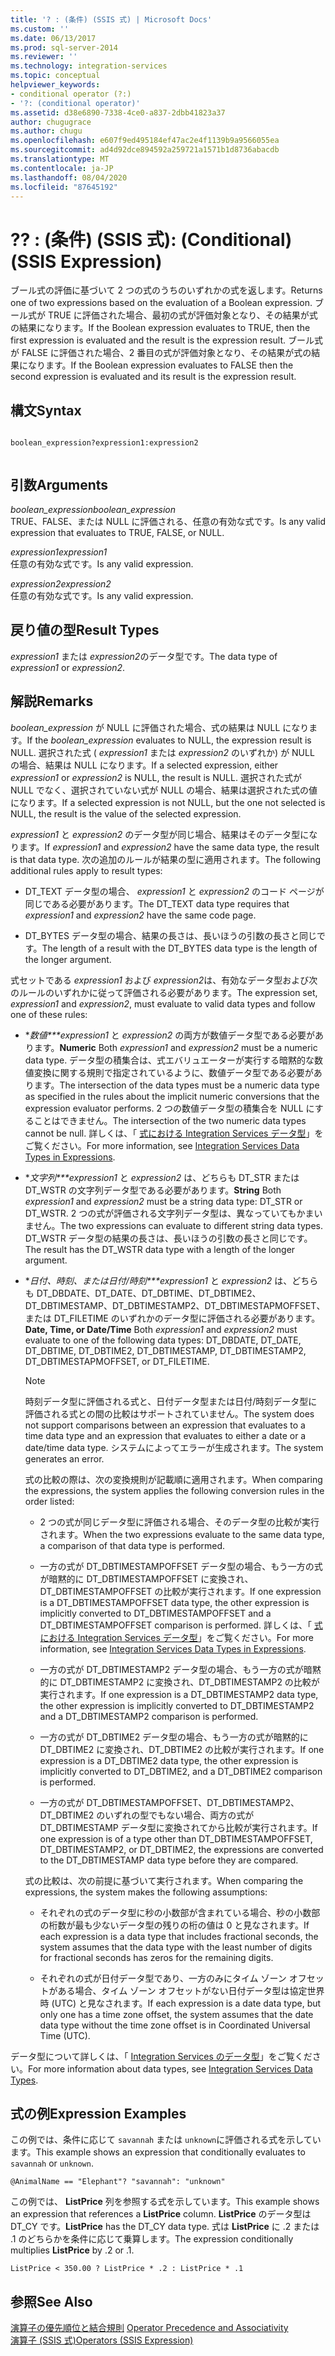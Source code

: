 ```yaml
---
title: '? : (条件) (SSIS 式) | Microsoft Docs'
ms.custom: ''
ms.date: 06/13/2017
ms.prod: sql-server-2014
ms.reviewer: ''
ms.technology: integration-services
ms.topic: conceptual
helpviewer_keywords:
- conditional operator (?:)
- '?: (conditional operator)'
ms.assetid: d38e6890-7338-4ce0-a837-2dbb41823a37
author: chugugrace
ms.author: chugu
ms.openlocfilehash: e607f9ed495184ef47ac2e4f1139b9a9566055ea
ms.sourcegitcommit: ad4d92dce894592a259721a1571b1d8736abacdb
ms.translationtype: MT
ms.contentlocale: ja-JP
ms.lasthandoff: 08/04/2020
ms.locfileid: "87645192"
---
```

# <a name="--conditional-ssis-expression"></a><span data-ttu-id="76fef-103">?</span><span class="sxs-lookup"><span data-stu-id="76fef-103">?</span></span> <span data-ttu-id="76fef-104">: (条件) (SSIS 式)</span><span class="sxs-lookup"><span data-stu-id="76fef-104">: (Conditional) (SSIS Expression)</span></span>
  <span data-ttu-id="76fef-105">ブール式の評価に基づいて 2 つの式のうちのいずれかの式を返します。</span><span class="sxs-lookup"><span data-stu-id="76fef-105">Returns one of two expressions based on the evaluation of a Boolean expression.</span></span> <span data-ttu-id="76fef-106">ブール式が TRUE に評価された場合、最初の式が評価対象となり、その結果が式の結果になります。</span><span class="sxs-lookup"><span data-stu-id="76fef-106">If the Boolean expression evaluates to TRUE, then the first expression is evaluated and the result is the expression result.</span></span> <span data-ttu-id="76fef-107">ブール式が FALSE に評価された場合、2 番目の式が評価対象となり、その結果が式の結果になります。</span><span class="sxs-lookup"><span data-stu-id="76fef-107">If the Boolean expression evaluates to FALSE then the second expression is evaluated and its result is the expression result.</span></span>  
  
## <a name="syntax"></a><span data-ttu-id="76fef-108">構文</span><span class="sxs-lookup"><span data-stu-id="76fef-108">Syntax</span></span>  
  
```  
  
boolean_expression?expression1:expression2  
  
```  
  
## <a name="arguments"></a><span data-ttu-id="76fef-109">引数</span><span class="sxs-lookup"><span data-stu-id="76fef-109">Arguments</span></span>  
 <span data-ttu-id="76fef-110">*boolean_expression*</span><span class="sxs-lookup"><span data-stu-id="76fef-110">*boolean_expression*</span></span>  
 <span data-ttu-id="76fef-111">TRUE、FALSE、または NULL に評価される、任意の有効な式です。</span><span class="sxs-lookup"><span data-stu-id="76fef-111">Is any valid expression that evaluates to TRUE, FALSE, or NULL.</span></span>  
  
 <span data-ttu-id="76fef-112">*expression1*</span><span class="sxs-lookup"><span data-stu-id="76fef-112">*expression1*</span></span>  
 <span data-ttu-id="76fef-113">任意の有効な式です。</span><span class="sxs-lookup"><span data-stu-id="76fef-113">Is any valid expression.</span></span>  
  
 <span data-ttu-id="76fef-114">*expression2*</span><span class="sxs-lookup"><span data-stu-id="76fef-114">*expression2*</span></span>  
 <span data-ttu-id="76fef-115">任意の有効な式です。</span><span class="sxs-lookup"><span data-stu-id="76fef-115">Is any valid expression.</span></span>  
  
## <a name="result-types"></a><span data-ttu-id="76fef-116">戻り値の型</span><span class="sxs-lookup"><span data-stu-id="76fef-116">Result Types</span></span>  
 <span data-ttu-id="76fef-117">*expression1* または *expression2*のデータ型です。</span><span class="sxs-lookup"><span data-stu-id="76fef-117">The data type of *expression1* or *expression2*.</span></span>  
  
## <a name="remarks"></a><span data-ttu-id="76fef-118">解説</span><span class="sxs-lookup"><span data-stu-id="76fef-118">Remarks</span></span>  
 <span data-ttu-id="76fef-119">*boolean_expression* が NULL に評価された場合、式の結果は NULL になります。</span><span class="sxs-lookup"><span data-stu-id="76fef-119">If the *boolean_expression* evaluates to NULL, the expression result is NULL.</span></span> <span data-ttu-id="76fef-120">選択された式 ( *expression1* または *expression2* のいずれか) が NULL の場合、結果は NULL になります。</span><span class="sxs-lookup"><span data-stu-id="76fef-120">If a selected expression, either *expression1* or *expression2* is NULL, the result is NULL.</span></span> <span data-ttu-id="76fef-121">選択された式が NULL でなく、選択されていない式が NULL の場合、結果は選択された式の値になります。</span><span class="sxs-lookup"><span data-stu-id="76fef-121">If a selected expression is not NULL, but the one not selected is NULL, the result is the value of the selected expression.</span></span>  
  
 <span data-ttu-id="76fef-122">*expression1* と *expression2* のデータ型が同じ場合、結果はそのデータ型になります。</span><span class="sxs-lookup"><span data-stu-id="76fef-122">If *expression1* and *expression2* have the same data type, the result is that data type.</span></span> <span data-ttu-id="76fef-123">次の追加のルールが結果の型に適用されます。</span><span class="sxs-lookup"><span data-stu-id="76fef-123">The following additional rules apply to result types:</span></span>  
  
-   <span data-ttu-id="76fef-124">DT_TEXT データ型の場合、 *expression1* と *expression2* のコード ページが同じである必要があります。</span><span class="sxs-lookup"><span data-stu-id="76fef-124">The DT_TEXT data type requires that *expression1* and *expression2* have the same code page.</span></span>  
  
-   <span data-ttu-id="76fef-125">DT_BYTES データ型の場合、結果の長さは、長いほうの引数の長さと同じです。</span><span class="sxs-lookup"><span data-stu-id="76fef-125">The length of a result with the DT_BYTES data type is the length of the longer argument.</span></span>  
  
 <span data-ttu-id="76fef-126">式セットである *expression1* および *expression2*は、有効なデータ型および次のルールのいずれかに従って評価される必要があります。</span><span class="sxs-lookup"><span data-stu-id="76fef-126">The expression set, *expression1* and *expression2*, must evaluate to valid data types and follow one of these rules:</span></span>  
  
-   <span data-ttu-id="76fef-127">\**数値\*\*\*expression1* と *expression2* の両方が数値データ型である必要があります。</span><span class="sxs-lookup"><span data-stu-id="76fef-127">**Numeric** Both *expression1* and *expression2* must be a numeric data type.</span></span> <span data-ttu-id="76fef-128">データ型の積集合は、式エバリュエーターが実行する暗黙的な数値変換に関する規則で指定されているように、数値データ型である必要があります。</span><span class="sxs-lookup"><span data-stu-id="76fef-128">The intersection of the data types must be a numeric data type as specified in the rules about the implicit numeric conversions that the expression evaluator performs.</span></span> <span data-ttu-id="76fef-129">2 つの数値データ型の積集合を NULL にすることはできません。</span><span class="sxs-lookup"><span data-stu-id="76fef-129">The intersection of the two numeric data types cannot be null.</span></span> <span data-ttu-id="76fef-130">詳しくは、「 [式における Integration Services データ型](integration-services-data-types-in-expressions.md)」をご覧ください。</span><span class="sxs-lookup"><span data-stu-id="76fef-130">For more information, see [Integration Services Data Types in Expressions](integration-services-data-types-in-expressions.md).</span></span>  
  
-   <span data-ttu-id="76fef-131">\**文字列\*\*\*expression1* と *expression2* は、どちらも DT_STR または DT_WSTR の文字列データ型である必要があります。</span><span class="sxs-lookup"><span data-stu-id="76fef-131">**String** Both *expression1* and *expression2* must be a string data type: DT_STR or DT_WSTR.</span></span> <span data-ttu-id="76fef-132">2 つの式が評価される文字列データ型は、異なっていてもかまいません。</span><span class="sxs-lookup"><span data-stu-id="76fef-132">The two expressions can evaluate to different string data types.</span></span> <span data-ttu-id="76fef-133">DT_WSTR データ型の結果の長さは、長いほうの引数の長さと同じです。</span><span class="sxs-lookup"><span data-stu-id="76fef-133">The result has the DT_WSTR data type with a length of the longer argument.</span></span>  
  
-   <span data-ttu-id="76fef-134">\**日付、時刻、または日付/時刻\*\*\*expression1* と *expression2* は、どちらも DT_DBDATE、DT_DATE、DT_DBTIME、DT_DBTIME2、DT_DBTIMESTAMP、DT_DBTIMESTAMP2、DT_DBTIMESTAPMOFFSET、または DT_FILETIME のいずれかのデータ型に評価される必要があります。</span><span class="sxs-lookup"><span data-stu-id="76fef-134">**Date, Time, or Date/Time** Both *expression1* and *expression2* must evaluate to one of the following data types: DT_DBDATE, DT_DATE, DT_DBTIME, DT_DBTIME2, DT_DBTIMESTAMP, DT_DBTIMESTAMP2, DT_DBTIMESTAPMOFFSET, or DT_FILETIME.</span></span>  
  
    > [!NOTE]  
    >  <span data-ttu-id="76fef-135">時刻データ型に評価される式と、日付データ型または日付/時刻データ型に評価される式との間の比較はサポートされていません。</span><span class="sxs-lookup"><span data-stu-id="76fef-135">The system does not support comparisons between an expression that evaluates to a time data type and an expression that evaluates to either a date or a date/time data type.</span></span> <span data-ttu-id="76fef-136">システムによってエラーが生成されます。</span><span class="sxs-lookup"><span data-stu-id="76fef-136">The system generates an error.</span></span>  
  
     <span data-ttu-id="76fef-137">式の比較の際は、次の変換規則が記載順に適用されます。</span><span class="sxs-lookup"><span data-stu-id="76fef-137">When comparing the expressions, the system applies the following conversion rules in the order listed:</span></span>  
  
    -   <span data-ttu-id="76fef-138">2 つの式が同じデータ型に評価される場合、そのデータ型の比較が実行されます。</span><span class="sxs-lookup"><span data-stu-id="76fef-138">When the two expressions evaluate to the same data type, a comparison of that data type is performed.</span></span>  
  
    -   <span data-ttu-id="76fef-139">一方の式が DT_DBTIMESTAMPOFFSET データ型の場合、もう一方の式が暗黙的に DT_DBTIMESTAMPOFFSET に変換され、DT_DBTIMESTAMPOFFSET の比較が実行されます。</span><span class="sxs-lookup"><span data-stu-id="76fef-139">If one expression is a DT_DBTIMESTAMPOFFSET data type, the other expression is implicitly converted to DT_DBTIMESTAMPOFFSET and a DT_DBTIMESTAMPOFFSET comparison is performed.</span></span> <span data-ttu-id="76fef-140">詳しくは、「 [式における Integration Services データ型](integration-services-data-types-in-expressions.md)」をご覧ください。</span><span class="sxs-lookup"><span data-stu-id="76fef-140">For more information, see [Integration Services Data Types in Expressions](integration-services-data-types-in-expressions.md).</span></span>  
  
    -   <span data-ttu-id="76fef-141">一方の式が DT_DBTIMESTAMP2 データ型の場合、もう一方の式が暗黙的に DT_DBTIMESTAMP2 に変換され、DT_DBTIMESTAMP2 の比較が実行されます。</span><span class="sxs-lookup"><span data-stu-id="76fef-141">If one expression is a DT_DBTIMESTAMP2 data type, the other expression is implicitly converted to DT_DBTIMESTAMP2 and a DT_DBTIMESTAMP2 comparison is performed.</span></span>  
  
    -   <span data-ttu-id="76fef-142">一方の式が DT_DBTIME2 データ型の場合、もう一方の式が暗黙的に DT_DBTIME2 に変換され、DT_DBTIME2 の比較が実行されます。</span><span class="sxs-lookup"><span data-stu-id="76fef-142">If one expression is a DT_DBTIME2 data type, the other expression is implicitly converted to DT_DBTIME2, and a DT_DBTIME2 comparison is performed.</span></span>  
  
    -   <span data-ttu-id="76fef-143">一方の式が DT_DBTIMESTAMPOFFSET、DT_DBTIMESTAMP2、DT_DBTIME2 のいずれの型でもない場合、両方の式が DT_DBTIMESTAMP データ型に変換されてから比較が実行されます。</span><span class="sxs-lookup"><span data-stu-id="76fef-143">If one expression is of a type other than DT_DBTIMESTAMPOFFSET, DT_DBTIMESTAMP2, or DT_DBTIME2, the expressions are converted to the DT_DBTIMESTAMP data type before they are compared.</span></span>  
  
     <span data-ttu-id="76fef-144">式の比較は、次の前提に基づいて実行されます。</span><span class="sxs-lookup"><span data-stu-id="76fef-144">When comparing the expressions, the system makes the following assumptions:</span></span>  
  
    -   <span data-ttu-id="76fef-145">それぞれの式のデータ型に秒の小数部が含まれている場合、秒の小数部の桁数が最も少ないデータ型の残りの桁の値は 0 と見なされます。</span><span class="sxs-lookup"><span data-stu-id="76fef-145">If each expression is a data type that includes fractional seconds, the system assumes that the data type with the least number of digits for fractional seconds has zeros for the remaining digits.</span></span>  
  
    -   <span data-ttu-id="76fef-146">それぞれの式が日付データ型であり、一方のみにタイム ゾーン オフセットがある場合、タイム ゾーン オフセットがない日付データ型は協定世界時 (UTC) と見なされます。</span><span class="sxs-lookup"><span data-stu-id="76fef-146">If each expression is a date data type, but only one has a time zone offset, the system assumes that the date data type without the time zone offset is in Coordinated Universal Time (UTC).</span></span>  
  
 <span data-ttu-id="76fef-147">データ型について詳しくは、「 [Integration Services のデータ型](../data-flow/integration-services-data-types.md)」をご覧ください。</span><span class="sxs-lookup"><span data-stu-id="76fef-147">For more information about data types, see [Integration Services Data Types](../data-flow/integration-services-data-types.md).</span></span>  
  
## <a name="expression-examples"></a><span data-ttu-id="76fef-148">式の例</span><span class="sxs-lookup"><span data-stu-id="76fef-148">Expression Examples</span></span>  
 <span data-ttu-id="76fef-149">この例では、条件に応じて `savannah` または `unknown`に評価される式を示しています。</span><span class="sxs-lookup"><span data-stu-id="76fef-149">This example shows an expression that conditionally evaluates to `savannah` or `unknown`.</span></span>  
  
```  
@AnimalName == "Elephant"? "savannah": "unknown"  
```  
  
 <span data-ttu-id="76fef-150">この例では、 **ListPrice** 列を参照する式を示しています。</span><span class="sxs-lookup"><span data-stu-id="76fef-150">This example shows an expression that references a **ListPrice** column.</span></span> <span data-ttu-id="76fef-151">**ListPrice** のデータ型は DT_CY です。</span><span class="sxs-lookup"><span data-stu-id="76fef-151">**ListPrice** has the DT_CY data type.</span></span> <span data-ttu-id="76fef-152">式は **ListPrice** に .2 または .1 のどちらかを条件に応じて乗算します。</span><span class="sxs-lookup"><span data-stu-id="76fef-152">The expression conditionally multiplies **ListPrice** by .2 or .1.</span></span>  
  
```  
ListPrice < 350.00 ? ListPrice * .2 : ListPrice * .1  
```  
  
## <a name="see-also"></a><span data-ttu-id="76fef-153">参照</span><span class="sxs-lookup"><span data-stu-id="76fef-153">See Also</span></span>  
 <span data-ttu-id="76fef-154">[演算子の優先順位と結合規則](operator-precedence-and-associativity.md) </span><span class="sxs-lookup"><span data-stu-id="76fef-154">[Operator Precedence and Associativity](operator-precedence-and-associativity.md) </span></span>  
 [<span data-ttu-id="76fef-155">演算子 &#40;SSIS 式&#41;</span><span class="sxs-lookup"><span data-stu-id="76fef-155">Operators &#40;SSIS Expression&#41;</span></span>](operators-ssis-expression.md)  
  
  
